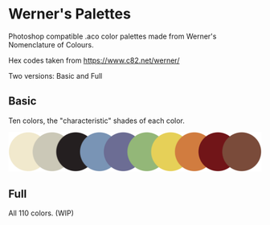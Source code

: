 # Werner's Palettes
Photoshop compatible .aco color palettes made from Werner's Nomenclature of Colours.

Hex codes taken from https://www.c82.net/werner/

Two versions: Basic and Full

## Basic
Ten colors, the "characteristic" shades of each color.

![Alt Text](https://github.com/GameVogue/wernerspalettes/blob/master/werner%20basic.png "Basic Colors")

## Full
All 110 colors. (WIP)
